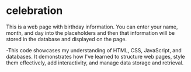 # celebration

This is a web page with birthday information. You can enter your name, month, and day into the placeholders and then that information will be stored in the database and displayed on the page.

-This code showcases my understanding of HTML, CSS, JavaScript, and databases. It demonstrates how I've learned to structure web pages, style them effectively, add interactivity, and manage data storage and retrieval.
